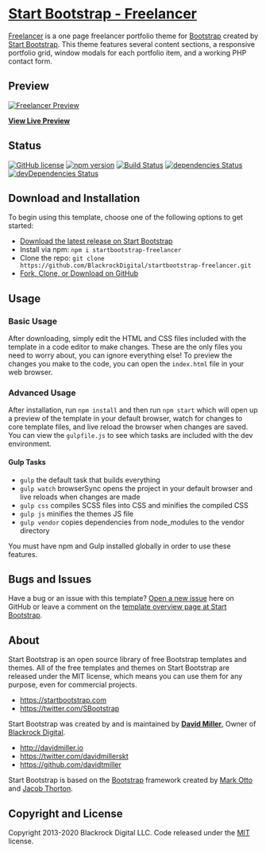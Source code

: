 # [Start Bootstrap - Freelancer](https://startbootstrap.com/template-overviews/freelancer/)

[Freelancer](http://startbootstrap.com/template-overviews/freelancer/) is a one page freelancer portfolio theme for [Bootstrap](http://getbootstrap.com/) created by [Start Bootstrap](http://startbootstrap.com/). This theme features several content sections, a responsive portfolio grid, window modals for each portfolio item, and a working PHP contact form.

## Preview

[![Freelancer Preview](https://startbootstrap.com/assets/img/screenshots/themes/freelancer.png)](https://blackrockdigital.github.io/startbootstrap-freelancer/)

**[View Live Preview](https://blackrockdigital.github.io/startbootstrap-freelancer/)**

## Status

[![GitHub license](https://img.shields.io/badge/license-MIT-blue.svg)](https://raw.githubusercontent.com/BlackrockDigital/startbootstrap-freelancer/master/LICENSE)
[![npm version](https://img.shields.io/npm/v/startbootstrap-freelancer.svg)](https://www.npmjs.com/package/startbootstrap-freelancer)
[![Build Status](https://travis-ci.org/BlackrockDigital/startbootstrap-freelancer.svg?branch=master)](https://travis-ci.org/BlackrockDigital/startbootstrap-freelancer)
[![dependencies Status](https://david-dm.org/BlackrockDigital/startbootstrap-freelancer/status.svg)](https://david-dm.org/BlackrockDigital/startbootstrap-freelancer)
[![devDependencies Status](https://david-dm.org/BlackrockDigital/startbootstrap-freelancer/dev-status.svg)](https://david-dm.org/BlackrockDigital/startbootstrap-freelancer?type=dev)

## Download and Installation

To begin using this template, choose one of the following options to get started:
* [Download the latest release on Start Bootstrap](https://startbootstrap.com/template-overviews/freelancer/)
* Install via npm: `npm i startbootstrap-freelancer`
* Clone the repo: `git clone https://github.com/BlackrockDigital/startbootstrap-freelancer.git`
* [Fork, Clone, or Download on GitHub](https://github.com/BlackrockDigital/startbootstrap-freelancer)

## Usage

### Basic Usage

After downloading, simply edit the HTML and CSS files included with the template in a code editor to make changes. These are the only files you need to worry about, you can ignore everything else! To preview the changes you make to the code, you can open the `index.html` file in your web browser.

### Advanced Usage

After installation, run `npm install` and then run `npm start` which will open up a preview of the template in your default browser, watch for changes to core template files, and live reload the browser when changes are saved. You can view the `gulpfile.js` to see which tasks are included with the dev environment.

#### Gulp Tasks

- `gulp` the default task that builds everything
- `gulp watch` browserSync opens the project in your default browser and live reloads when changes are made
- `gulp css` compiles SCSS files into CSS and minifies the compiled CSS
- `gulp js` minifies the themes JS file
- `gulp vendor` copies dependencies from node_modules to the vendor directory

You must have npm and Gulp installed globally in order to use these features.

## Bugs and Issues

Have a bug or an issue with this template? [Open a new issue](https://github.com/BlackrockDigital/startbootstrap-freelancer/issues) here on GitHub or leave a comment on the [template overview page at Start Bootstrap](http://startbootstrap.com/template-overviews/freelancer/).

## About

Start Bootstrap is an open source library of free Bootstrap templates and themes. All of the free templates and themes on Start Bootstrap are released under the MIT license, which means you can use them for any purpose, even for commercial projects.

* https://startbootstrap.com
* https://twitter.com/SBootstrap

Start Bootstrap was created by and is maintained by **[David Miller](http://davidmiller.io/)**, Owner of [Blackrock Digital](http://blackrockdigital.io/).

* http://davidmiller.io
* https://twitter.com/davidmillerskt
* https://github.com/davidtmiller

Start Bootstrap is based on the [Bootstrap](http://getbootstrap.com/) framework created by [Mark Otto](https://twitter.com/mdo) and [Jacob Thorton](https://twitter.com/fat).

## Copyright and License

Copyright 2013-2020 Blackrock Digital LLC. Code released under the [MIT](https://github.com/BlackrockDigital/startbootstrap-freelancer/blob/gh-pages/LICENSE) license.
